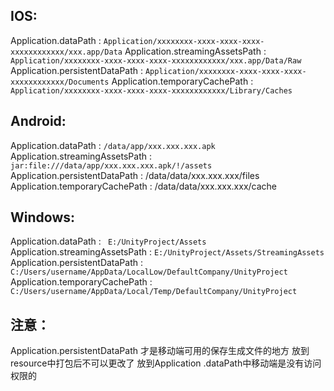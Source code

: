 ## IOS:
Application.dataPath : `Application/xxxxxxxx-xxxx-xxxx-xxxx-xxxxxxxxxxxx/xxx.app/Data`
Application.streamingAssetsPath : `Application/xxxxxxxx-xxxx-xxxx-xxxx-xxxxxxxxxxxx/xxx.app/Data/Raw`
Application.persistentDataPath : `Application/xxxxxxxx-xxxx-xxxx-xxxx-xxxxxxxxxxxx/Documents`
Application.temporaryCachePath : `Application/xxxxxxxx-xxxx-xxxx-xxxx-xxxxxxxxxxxx/Library/Caches`

## Android:
Application.dataPath : `/data/app/xxx.xxx.xxx.apk`
Application.streamingAssetsPath : ` jar:file:///data/app/xxx.xxx.xxx.apk/!/assets`
Application.persistentDataPath : /data/data/xxx.xxx.xxx/files
Application.temporaryCachePath : /data/data/xxx.xxx.xxx/cache

## Windows:
Application.dataPath : ` E:/UnityProject/Assets`
Application.streamingAssetsPath : `E:/UnityProject/Assets/StreamingAssets`
Application.persistentDataPath : `C:/Users/username/AppData/LocalLow/DefaultCompany/UnityProject`
Application.temporaryCachePath : `C:/Users/username/AppData/Local/Temp/DefaultCompany/UnityProject`

## 注意：
Application.persistentDataPath 才是移动端可用的保存生成文件的地方
放到resource中打包后不可以更改了
放到Application .dataPath中移动端是没有访问权限的